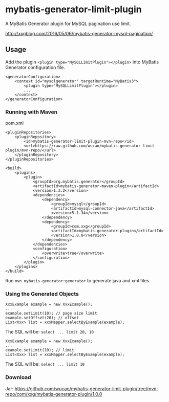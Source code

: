 # mybatis-generator-limit-plugin
A MyBatis Generator plugin for MySQL pagination use limit.

http://xxgblog.com/2016/05/06/mybatis-generator-mysql-pagination/
## Usage

Add the plugin `<plugin type="MySQLLimitPlugin"></plugin>` into MyBatis Generator configuration file.

```
<generatorConfiguration>
    <context id="mysqlgenerator" targetRuntime="MyBatis3">
    	<plugin type="MySQLLimitPlugin"></plugin>
    	...
    </context>
</generatorConfiguration>
```

### Running with Maven

pom.xml

```
<pluginRepositories>
	<pluginRepository>
		<id>mybatis-generator-limit-plugin-mvn-repo</id>
		<url>https://raw.github.com/wucao/mybatis-generator-limit-plugin/mvn-repo/</url>
	</pluginRepository>
</pluginRepositories>
```

```
<build>
	<plugins>
		<plugin>
			<groupId>org.mybatis.generator</groupId>
			<artifactId>mybatis-generator-maven-plugin</artifactId>
			<version>1.3.2</version>
			<dependencies>
				<dependency>
					<groupId>mysql</groupId>
					<artifactId>mysql-connector-java</artifactId>
					<version>5.1.34</version>
				</dependency>
				<dependency>
					<groupId>com.xxg</groupId>
					<artifactId>mybatis-generator-plugin</artifactId>
					<version>1.0.0</version>
				</dependency>
			</dependencies>
			<configuration>
				<overwrite>true</overwrite>
			</configuration>
		</plugin>
	</plugins>
</build>
```

Run `mvn mybatis-generator:generator` to generate java and xml files.

### Using the Generated Objects

```
XxxExample example = new XxxExample();
...
example.setLimit(10); // page size limit
example.setOffset(20); // offset
List<Xxx> list = xxxMapper.selectByExample(example);
```
The SQL will be:
`select ... limit 20, 10`

```
XxxExample example = new XxxExample();
...
example.setLimit(10); // limit
List<Xxx> list = xxxMapper.selectByExample(example);
```
The SQL will be:
`select ... limit 10`

### Download
Jar: https://github.com/wucao/mybatis-generator-limit-plugin/tree/mvn-repo/com/xxg/mybatis-generator-plugin/1.0.0
